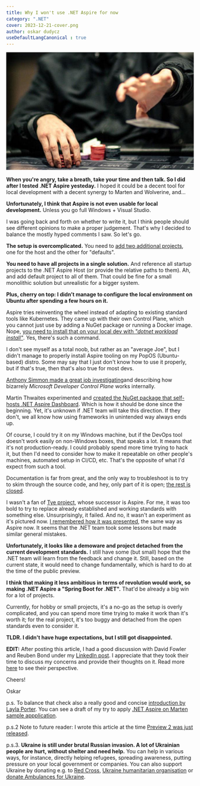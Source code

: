 ```yaml
---
title: Why I won't use .NET Aspire for now
category: ".NET"
cover: 2023-12-21-cover.png
author: oskar dudycz
useDefaultLangCanonical : true
---
```


![cover](2023-12-21-cover.png)

**When you're angry, take a breath, take your time and then talk. So I did after I tested .NET Aspire yesteday.** I hoped it could be a decent tool for local development with a decent synergy to Marten and Wolverine, and...

**Unfortunately, I think that Aspire is not even usable for local development.** Unless you go full Windows + Visual Studio.

I was going back and forth on whether to write it, but I think people should see different opinions to make a proper judgement. That's why I decided to balance the mostly hyped comments I saw. So let's go. 

**The setup is overcomplicated.** You need to [add two additional projects](https://learn.microsoft.com/en-us/dotnet/aspire/get-started/build-your-first-aspire-app?tabs=visual-studio#create-the-template-solution), one for the host and the other for "defaults". 

**You need to have all projects in a single solution.** And reference all startup projects to the .NET Aspire Host (or provide the relative paths to them). Ah, and add default project to all of them. That could be fine for a small monolithic solution but unrealistic for a bigger system.

**Plus, cherry on top: I didn’t manage to configure the local environment on Ubuntu after spending a few hours on it.**

Aspire tries reinventing the wheel instead of adapting to existing standard tools like Kubernetes. They came up with their own Control Plane, which you cannot just use by adding a NuGet package or running a Docker image. Nope, [you need to install that on your local dev with _"dotnet workload install"_](https://learn.microsoft.com/en-us/dotnet/aspire/fundamentals/setup-tooling?tabs=visual-studio#install-net-aspire). Yes, there's such a command.

I don't see myself as a total noob, but rather as an "average Joe", but I didn't manage to properly install Aspire tooling on my PopOS (Ubuntu-based) distro. Some may say that I just don't know how to use it properly, but if that's true, then that's also true for most devs.

[Anthony Simmon made a great job investigating](https://anthonysimmon.com/exploring-microsoft-developer-control-plane-core-dotnet-aspire-dotnet-8)and describing how bizarrely _Microsoft Developer Control Plane_ works internally.

Martin Thwaites experimented and [created the NuGet package that self-hosts .NET Aspire Dashboard](https://github.com/martinjt/aspire-app-extension). Which is how it should be done since the beginning. Yet, it's unknown if .NET team will take this direction. If they don't, we all know how using frameworks in unintended way always ends up.

Of course, I could try it on my Windows machine, but if the DevOps tool doesn't work easily on non-Windows boxes, that speaks a lot. It means that it's not production-ready. I could probably spend more time trying to hack it, but then I'd need to consider how to make it repeatable on other people's machines, automated setup in CI/CD, etc. That's the opposite of what I'd expect from such a tool.

Documentation is far from great, and the only way to troubleshoot is to try to skim through the source code, and hey, only part of it is open; [the rest is closed](https://github.com/dotnet/aspire/pull/941).

I wasn't a fan of [Tye project](https://github.com/dotnet/tye), whose successor is Aspire. For me, it was too bold to try to replace already established and working standards with something else. Unsurprisingly, it failed. And no, it wasn't an experiment as it's pictured now. [I remembered how it was presented](https://www.youtube.com/watch?v=prbYvVVAcRs), the same way as Aspire now. It seems that the .NET team took some lessons but made similar general mistakes. 

**Unfortunately, it looks like a demoware and project detached from the current development standards.** I still have some (but small) hope that the .NET team will learn from the feedback and change it. Still, based on the current state, it would need to change fundamentally, which is hard to do at the time of the public preview.

**I think that making it less ambitious in terms of revolution would work, so making .NET Aspire a "Spring Boot for .NET".** That'd be already a big win for a lot of projects.

Currently, for hobby or small projects, it's a no-go as the setup is overly complicated, and you can spend more time trying to make it work than it's worth it; for the real project, it's too buggy and detached from the open standards even to consider it. 

**TLDR. I didn't have huge expectations, but I still got disappointed.**

**EDIT:** After posting this article, I had a good discussion with David Fowler and Reuben Bond under my [LinkedIn post](https://www.linkedin.com/feed/update/urn:li:activity:7143511551008845824?commentUrn=urn%3Ali%3Acomment%3A%28activity%3A7143511551008845824%2C7143518529697349633%29&replyUrn=urn%3Ali%3Acomment%3A%28activity%3A7143511551008845824%2C7143604009860218880%29&dashCommentUrn=urn%3Ali%3Afsd_comment%3A%287143518529697349633%2Curn%3Ali%3Aactivity%3A7143511551008845824%29&dashReplyUrn=urn%3Ali%3Afsd_comment%3A%287143604009860218880%2Curn%3Ali%3Aactivity%3A7143511551008845824%29). I appreciate that they took their time to discuss my concerns and provide their thoughts on it. Read more [here](https://www.linkedin.com/feed/update/urn:li:activity:7143511551008845824?commentUrn=urn%3Ali%3Acomment%3A%28activity%3A7143511551008845824%2C7143518529697349633%29&replyUrn=urn%3Ali%3Acomment%3A%28activity%3A7143511551008845824%2C7143604009860218880%29&dashCommentUrn=urn%3Ali%3Afsd_comment%3A%287143518529697349633%2Curn%3Ali%3Aactivity%3A7143511551008845824%29&dashReplyUrn=urn%3Ali%3Afsd_comment%3A%287143604009860218880%2Curn%3Ali%3Aactivity%3A7143511551008845824%29) to see their perspective.

Cheers!

Oskar

p.s. To balance that check also a really good and concise [introduction by Layla Porter](https://www.youtube.com/watch?v=J02mvcEKrsI).  You can see a draft of my try to apply [.NET Aspire on Marten sample appplication](https://github.com/JasperFx/marten/pull/2871). 

p.s.2 Note to future reader: I wrote this article at the time [Preview 2 was just released](https://devblogs.microsoft.com/dotnet/announcing-dotnet-aspire-preview-2/).

p.s.3. **Ukraine is still under brutal Russian invasion. A lot of Ukrainian people are hurt, without shelter and need help.** You can help in various ways, for instance, directly helping refugees, spreading awareness, putting pressure on your local government or companies. You can also support Ukraine by donating e.g. to [Red Cross](https://www.icrc.org/pl/donate/ukraine), [Ukraine humanitarian organisation](https://savelife.in.ua/pl/donate/) or [donate Ambulances for Ukraine](https://www.gofundme.com/f/help-to-save-the-lives-of-civilians-in-a-war-zone).
